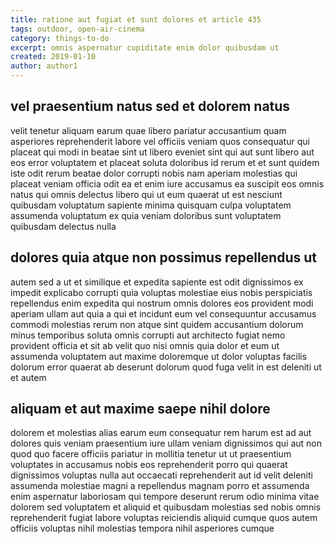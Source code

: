 ```yaml
---
title: ratione aut fugiat et sunt dolores et article 435
tags: outdoor, open-air-cinema
category: things-to-do
excerpt: omnis aspernatur cupiditate enim dolor quibusdam ut
created: 2019-01-10
author: author1
---
```


## vel praesentium natus sed et dolorem natus

velit tenetur aliquam earum quae libero pariatur accusantium quam asperiores reprehenderit labore vel officiis veniam quos consequatur qui placeat qui modi in beatae sint ut libero eveniet sint qui aut sunt libero aut eos error voluptatem et placeat soluta doloribus id rerum et et sunt quidem iste odit rerum beatae dolor corrupti nobis nam aperiam molestias qui placeat veniam officia odit ea et enim iure accusamus ea suscipit eos omnis natus qui omnis delectus libero qui ut eum quaerat ut est nesciunt quibusdam voluptatum sapiente minima quisquam culpa voluptatem assumenda voluptatum ex quia veniam doloribus sunt voluptatem quibusdam delectus nulla

## dolores quia atque non possimus repellendus ut

autem sed a ut et similique et expedita sapiente est odit dignissimos ex impedit explicabo corrupti quia voluptas molestiae eius nobis perspiciatis repellendus enim expedita qui nostrum omnis dolores eos provident modi aperiam ullam aut quia a qui et incidunt eum vel consequuntur accusamus commodi molestias rerum non atque sint quidem accusantium dolorum minus temporibus soluta omnis corrupti aut architecto fugiat nemo provident officia et sit ab velit quo nisi omnis quia dolor et eum ut assumenda voluptatem aut maxime doloremque ut dolor voluptas facilis dolorum error quaerat ab deserunt dolorum quod fuga velit in est deleniti ut et autem

## aliquam et aut maxime saepe nihil dolore

dolorem et molestias alias earum eum consequatur rem harum est ad aut dolores quis veniam praesentium iure ullam veniam dignissimos qui aut non quod quo facere officiis pariatur in mollitia tenetur ut ut praesentium voluptates in accusamus nobis eos reprehenderit porro qui quaerat dignissimos voluptas nulla aut occaecati reprehenderit aut id velit deleniti assumenda molestiae magni a repellendus magnam porro et assumenda enim aspernatur laboriosam qui tempore deserunt rerum odio minima vitae dolorem sed voluptatem et aliquid et quibusdam molestias sed nobis omnis reprehenderit fugiat labore voluptas reiciendis aliquid cumque quos autem officiis voluptas nihil molestias tempora nihil asperiores cumque
